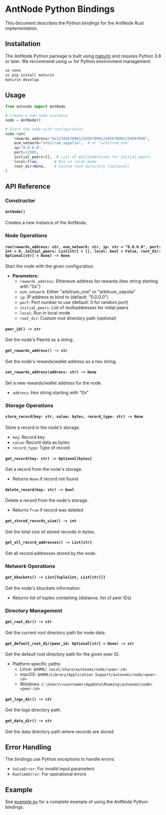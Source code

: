 # AntNode Python Bindings

This document describes the Python bindings for the AntNode Rust implementation.

## Installation

The AntNode Python package is built using [maturin](https://github.com/PyO3/maturin) and requires Python 3.8 or later. We recommend using `uv` for Python environment management:

```bash
uv venv
uv pip install maturin
maturin develop
```

## Usage

```python
from antnode import AntNode

# Create a new node instance
node = AntNode()

# Start the node with configuration
node.run(
    rewards_address="0x1234567890123456789012345678901234567890",
    evm_network="arbitrum_sepolia",  # or "arbitrum_one"
    ip="0.0.0.0",
    port=12000,
    initial_peers=[],  # List of multiaddresses for initial peers
    local=True,       # Run in local mode
    root_dir=None,    # Custom root directory (optional)
)
```

## API Reference

### Constructor

#### `AntNode()`
Creates a new instance of the AntNode.

### Node Operations

#### `run(rewards_address: str, evm_network: str, ip: str = "0.0.0.0", port: int = 0, initial_peers: List[str] = [], local: bool = False, root_dir: Optional[str] = None) -> None`
Start the node with the given configuration.

- **Parameters:**
  - `rewards_address`: Ethereum address for rewards (hex string starting with "0x")
  - `evm_network`: Either "arbitrum_one" or "arbitrum_sepolia"
  - `ip`: IP address to bind to (default: "0.0.0.0")
  - `port`: Port number to use (default: 0 for random port)
  - `initial_peers`: List of multiaddresses for initial peers
  - `local`: Run in local mode
  - `root_dir`: Custom root directory path (optional)

#### `peer_id() -> str`
Get the node's PeerId as a string.

#### `get_rewards_address() -> str`
Get the node's rewards/wallet address as a hex string.

#### `set_rewards_address(address: str) -> None`
Set a new rewards/wallet address for the node.
- `address`: Hex string starting with "0x"

### Storage Operations

#### `store_record(key: str, value: bytes, record_type: str) -> None`
Store a record in the node's storage.
- `key`: Record key
- `value`: Record data as bytes
- `record_type`: Type of record

#### `get_record(key: str) -> Optional[bytes]`
Get a record from the node's storage.
- Returns `None` if record not found

#### `delete_record(key: str) -> bool`
Delete a record from the node's storage.
- Returns `True` if record was deleted

#### `get_stored_records_size() -> int`
Get the total size of stored records in bytes.

#### `get_all_record_addresses() -> List[str]`
Get all record addresses stored by the node.

### Network Operations

#### `get_kbuckets() -> List[Tuple[int, List[str]]]`
Get the node's kbuckets information.
- Returns list of tuples containing (distance, list of peer IDs)

### Directory Management

#### `get_root_dir() -> str`
Get the current root directory path for node data.

#### `get_default_root_dir(peer_id: Optional[str] = None) -> str`
Get the default root directory path for the given peer ID.
- Platform specific paths:
  - Linux: `$HOME/.local/share/autonomi/node/<peer-id>`
  - macOS: `$HOME/Library/Application Support/autonomi/node/<peer-id>`
  - Windows: `C:\Users\<username>\AppData\Roaming\autonomi\node\<peer-id>`

#### `get_logs_dir() -> str`
Get the logs directory path.

#### `get_data_dir() -> str`
Get the data directory path where records are stored.

## Error Handling

The bindings use Python exceptions to handle errors:
- `ValueError`: For invalid input parameters
- `RuntimeError`: For operational errors

## Example

See [example.py](../example.py) for a complete example of using the AntNode Python bindings.
